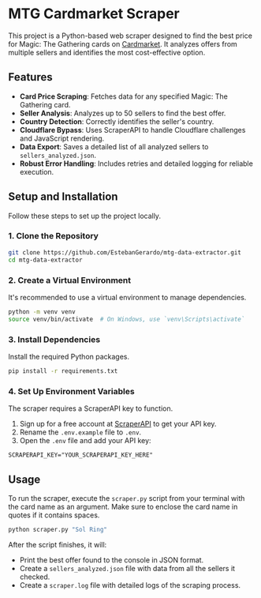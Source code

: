 # MTG Cardmarket Scraper

This project is a Python-based web scraper designed to find the best price for Magic: The Gathering cards on [Cardmarket](https://www.cardmarket.com/en/Magic). It analyzes offers from multiple sellers and identifies the most cost-effective option.

## Features

- **Card Price Scraping**: Fetches data for any specified Magic: The Gathering card.
- **Seller Analysis**: Analyzes up to 50 sellers to find the best offer.
- **Country Detection**: Correctly identifies the seller's country.
- **Cloudflare Bypass**: Uses ScraperAPI to handle Cloudflare challenges and JavaScript rendering.
- **Data Export**: Saves a detailed list of all analyzed sellers to `sellers_analyzed.json`.
- **Robust Error Handling**: Includes retries and detailed logging for reliable execution.

## Setup and Installation

Follow these steps to set up the project locally.

### 1. Clone the Repository

```bash
git clone https://github.com/EstebanGerardo/mtg-data-extractor.git
cd mtg-data-extractor
```

### 2. Create a Virtual Environment

It's recommended to use a virtual environment to manage dependencies.

```bash
python -m venv venv
source venv/bin/activate  # On Windows, use `venv\Scripts\activate`
```

### 3. Install Dependencies

Install the required Python packages.

```bash
pip install -r requirements.txt
```

### 4. Set Up Environment Variables

The scraper requires a ScraperAPI key to function. 

1.  Sign up for a free account at [ScraperAPI](https://www.scraperapi.com/) to get your API key.
2.  Rename the `.env.example` file to `.env`.
3.  Open the `.env` file and add your API key:

```
SCRAPERAPI_KEY="YOUR_SCRAPERAPI_KEY_HERE"
```

## Usage

To run the scraper, execute the `scraper.py` script from your terminal with the card name as an argument. Make sure to enclose the card name in quotes if it contains spaces.

```bash
python scraper.py "Sol Ring"
```

After the script finishes, it will:
- Print the best offer found to the console in JSON format.
- Create a `sellers_analyzed.json` file with data from all the sellers it checked.
- Create a `scraper.log` file with detailed logs of the scraping process.
